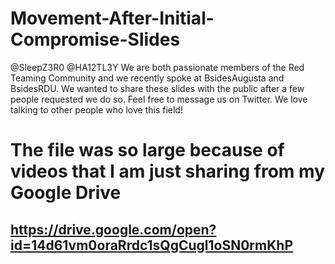 # Movement-After-Initial-Compromise-Slides
@SleepZ3R0 @HA12TL3Y We are both passionate members of the Red Teaming Community and we recently spoke at BsidesAugusta and BsidesRDU. We wanted to share these slides with the public after a few people requested we do so. Feel free to message us on Twitter. We love talking to other people who love this field!
# The file was so large because of videos that I am just sharing from my Google Drive
## https://drive.google.com/open?id=14d61vm0oraRrdc1sQgCugl1oSN0rmKhP
